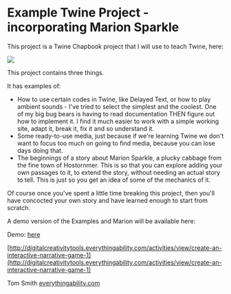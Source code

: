 # Example Twine Project - incorporating Marion Sparkle

This project is a Twine Chapbook project that I will use to teach Twine, here:

![](https://www-users.york.ac.uk/~tas509/SplashScreen_Cover.png)




This project contains three things.

It has examples of:

* How to use certain codes in Twine, like Delayed Text, or how to play ambient sounds - I've tried to select the simplest and the coolest. One of my big bug bears is having to read documentation THEN figure out how to implement it. I find it much easier to work with a simple working site, adapt it, break it, fix it and so understand it.
* Some ready-to-use media, just because if we're learning Twine we don't want to focus too much on going to find media, because you can lose days doing that.
* The beginnings of a story about Marion Sparkle, a plucky cabbage from the fine town of Hostornmer. This is so that you can explore adding your own passages to it, to extend the story, without needing an actual story to tell. This is just so you get an idea of some of the mechanics of it.

Of course once you've spent a little time breaking this project, then you'll have concocted your own story and have learned enough to start from scratch.

A demo version of the Examples and Marion will be available here:

Demo: [here](https://www-users.york.ac.uk/~tas509/ExampleProjectMarionSparkle.html)



[http://digitalcreativitytools.everythingability.com/activities/view/create-an-interactive-narrative-game-1](http://digitalcreativitytools.everythingability.com/activities/view/create-an-interactive-narrative-game-1)


Tom Smith [everythingability.com](https://everythingability.com/)


